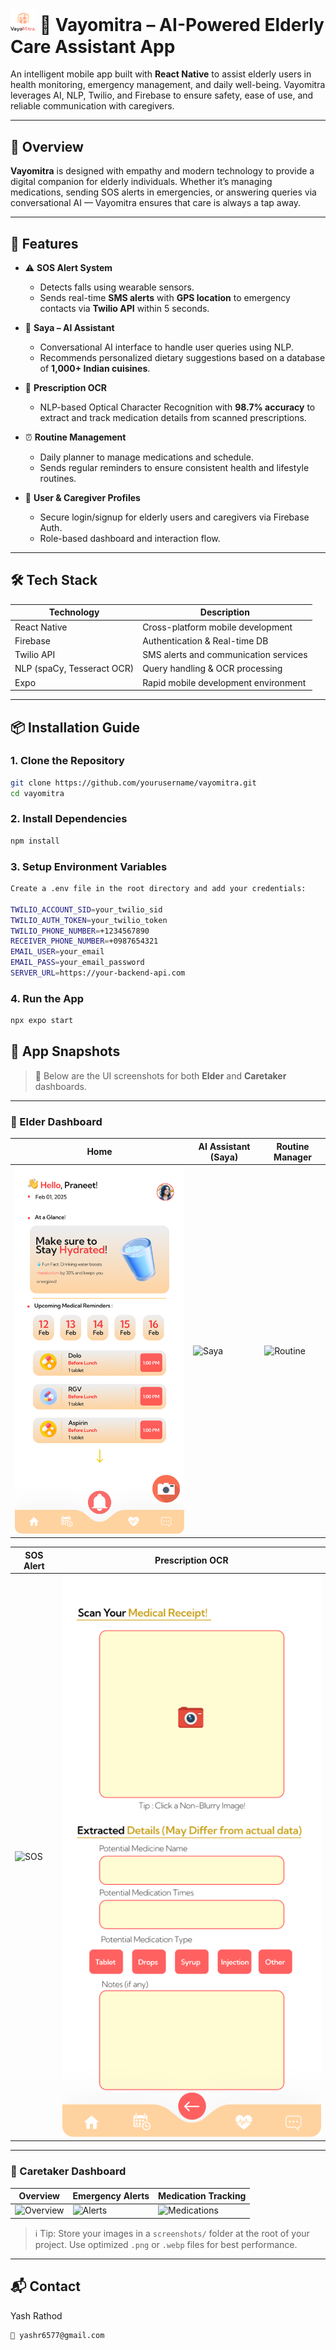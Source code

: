 # <img src="screenshots/logo.png" alt="Vayomitra Logo" width="40"/> 🧓 Vayomitra – AI-Powered Elderly Care Assistant App


An intelligent mobile app built with **React Native** to assist elderly users in health monitoring, emergency management, and daily well-being. Vayomitra leverages AI, NLP, Twilio, and Firebase to ensure safety, ease of use, and reliable communication with caregivers.

---

## 📱 Overview

**Vayomitra** is designed with empathy and modern technology to provide a digital companion for elderly individuals. Whether it’s managing medications, sending SOS alerts in emergencies, or answering queries via conversational AI — Vayomitra ensures that care is always a tap away.

---

## 🚀 Features

- ⚠️ **SOS Alert System**
  - Detects falls using wearable sensors.
  - Sends real-time **SMS alerts** with **GPS location** to emergency contacts via **Twilio API** within 5 seconds.

- 🧠 **Saya – AI Assistant**
  - Conversational AI interface to handle user queries using NLP.
  - Recommends personalized dietary suggestions based on a database of **1,000+ Indian cuisines**.

- 📸 **Prescription OCR**
  - NLP-based Optical Character Recognition with **98.7% accuracy** to extract and track medication details from scanned prescriptions.

- ⏰ **Routine Management**
  - Daily planner to manage medications and schedule.
  - Sends regular reminders to ensure consistent health and lifestyle routines.

- 🔐 **User & Caregiver Profiles**
  - Secure login/signup for elderly users and caregivers via Firebase Auth.
  - Role-based dashboard and interaction flow.

---

## 🛠️ Tech Stack

| Technology      | Description                            |
|----------------|----------------------------------------|
| React Native    | Cross-platform mobile development      |
| Firebase        | Authentication & Real-time DB          |
| Twilio API      | SMS alerts and communication services  |
| NLP (spaCy, Tesseract OCR) | Query handling & OCR processing     |
| Expo            | Rapid mobile development environment   |

---

## 📦 Installation Guide

### 1. Clone the Repository

```bash
git clone https://github.com/yourusername/vayomitra.git
cd vayomitra
```

### 2. Install Dependencies
```bash 
npm install

```
### 3. Setup Environment Variables
```bash
Create a .env file in the root directory and add your credentials:

TWILIO_ACCOUNT_SID=your_twilio_sid
TWILIO_AUTH_TOKEN=your_twilio_token
TWILIO_PHONE_NUMBER=+1234567890
RECEIVER_PHONE_NUMBER=+0987654321
EMAIL_USER=your_email
EMAIL_PASS=your_email_password
SERVER_URL=https://your-backend-api.com
```

### 4. Run the App
```bash
npx expo start
```
## 📸 App Snapshots

> 📍 Below are the UI screenshots for both **Elder** and **Caretaker** dashboards.


---

### 🧓 Elder Dashboard

| Home | AI Assistant (Saya) | Routine Manager |
|------|----------------------|------------------|
| ![Home](screenshots/elder_home.png) | ![Saya](screenshots/elder_saya.png) | ![Routine](screenshots/elder_routine.png) |

| SOS Alert | Prescription OCR |
|----------|-------------------|
| ![SOS](screenshots/elder_sos.png) | ![OCR](screenshots/elder_ocr.png) |

---

### 👥 Caretaker Dashboard

| Overview | Emergency Alerts | Medication Tracking |
|----------|------------------|----------------------|
| ![Overview](screenshots/caretaker_dashboard.png) | ![Alerts](screenshots/caretaker_alerts.png) | ![Medications](screenshots/caretaker_medications.png) |

> ℹ️ Tip: Store your images in a `screenshots/` folder at the root of your project. Use optimized `.png` or `.webp` files for best performance.

---


## 📬 Contact

Yash Rathod
````
📧 yashr6577@gmail.com

